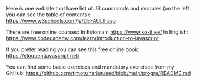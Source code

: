 Here is one website that have list of JS commands and modules (on the left you can see the table of contents):
https://www.w3schools.com/js/DEFAULT.asp

There are free online courses:
In Estonian: https://www.ko-it.ee/
In English: https://www.codecademy.com/learn/introduction-to-javascript

If you prefer reading you can see this free online book:
https://eloquentjavascript.net/

You can find some basic exercises and mandatory exercises from my GitHub:
https://github.com/timotr/harjutused/blob/main/progre/README.md
